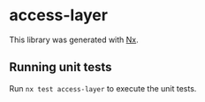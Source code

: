 # access-layer

This library was generated with [Nx](https://nx.dev).

## Running unit tests

Run `nx test access-layer` to execute the unit tests.
